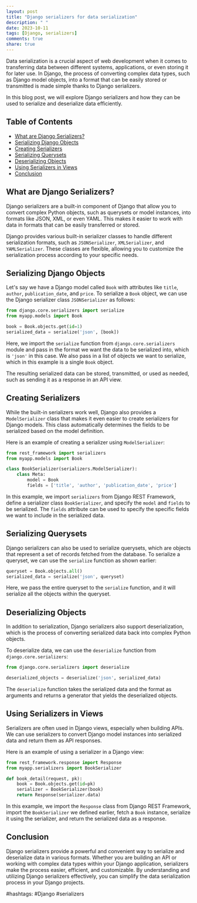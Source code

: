 ```yaml
---
layout: post
title: "Django serializers for data serialization"
description: " "
date: 2023-10-11
tags: [Django, serializers]
comments: true
share: true
---
```


Data serialization is a crucial aspect of web development when it comes to transferring data between different systems, applications, or even storing it for later use. In Django, the process of converting complex data types, such as Django model objects, into a format that can be easily stored or transmitted is made simple thanks to Django serializers.

In this blog post, we will explore Django serializers and how they can be used to serialize and deserialize data efficiently.

## Table of Contents
- [What are Django Serializers?](#what-are-django-serializers)
- [Serializing Django Objects](#serializing-django-objects)
- [Creating Serializers](#creating-serializers)
- [Serializing Querysets](#serializing-querysets)
- [Deserializing Objects](#deserializing-objects)
- [Using Serializers in Views](#using-serializers-in-views)
- [Conclusion](#conclusion)

## What are Django Serializers?

Django serializers are a built-in component of Django that allow you to convert complex Python objects, such as querysets or model instances, into formats like JSON, XML, or even YAML. This makes it easier to work with data in formats that can be easily transferred or stored.

Django provides various built-in serializer classes to handle different serialization formats, such as `JSONSerializer`, `XMLSerializer`, and `YAMLSerializer`. These classes are flexible, allowing you to customize the serialization process according to your specific needs.

## Serializing Django Objects

Let's say we have a Django model called `Book` with attributes like `title`, `author`, `publication_date`, and `price`. To serialize a `Book` object, we can use the Django serializer class `JSONSerializer` as follows:

```python
from django.core.serializers import serialize
from myapp.models import Book

book = Book.objects.get(id=1)
serialized_data = serialize('json', [book])
```
Here, we import the `serialize` function from `django.core.serializers` module and pass in the format we want the data to be serialized into, which is `'json'` in this case. We also pass in a list of objects we want to serialize, which in this example is a single `Book` object.

The resulting serialized data can be stored, transmitted, or used as needed, such as sending it as a response in an API view.

## Creating Serializers

While the built-in serializers work well, Django also provides a `ModelSerializer` class that makes it even easier to create serializers for Django models. This class automatically determines the fields to be serialized based on the model definition.

Here is an example of creating a serializer using `ModelSerializer`:

```python
from rest_framework import serializers
from myapp.models import Book

class BookSerializer(serializers.ModelSerializer):
    class Meta:
        model = Book
        fields = ['title', 'author', 'publication_date', 'price']
```

In this example, we import `serializers` from Django REST Framework, define a serializer class `BookSerializer`, and specify the `model` and `fields` to be serialized. The `fields` attribute can be used to specify the specific fields we want to include in the serialized data.

## Serializing Querysets

Django serializers can also be used to serialize querysets, which are objects that represent a set of records fetched from the database. To serialize a queryset, we can use the `serialize` function as shown earlier:

```python
queryset = Book.objects.all()
serialized_data = serialize('json', queryset)
```

Here, we pass the entire queryset to the `serialize` function, and it will serialize all the objects within the queryset.

## Deserializing Objects

In addition to serialization, Django serializers also support deserialization, which is the process of converting serialized data back into complex Python objects.

To deserialize data, we can use the `deserialize` function from `django.core.serializers`:

```python
from django.core.serializers import deserialize

deserialized_objects = deserialize('json', serialized_data)
```

The `deserialize` function takes the serialized data and the format as arguments and returns a generator that yields the deserialized objects.

## Using Serializers in Views

Serializers are often used in Django views, especially when building APIs. We can use serializers to convert Django model instances into serialized data and return them as API responses.

Here is an example of using a serializer in a Django view:

```python
from rest_framework.response import Response
from myapp.serializers import BookSerializer

def book_detail(request, pk):
    book = Book.objects.get(id=pk)
    serializer = BookSerializer(book)
    return Response(serializer.data)
```

In this example, we import the `Response` class from Django REST Framework, import the `BookSerializer` we defined earlier, fetch a `Book` instance, serialize it using the serializer, and return the serialized data as a response.

## Conclusion

Django serializers provide a powerful and convenient way to serialize and deserialize data in various formats. Whether you are building an API or working with complex data types within your Django application, serializers make the process easier, efficient, and customizable. By understanding and utilizing Django serializers effectively, you can simplify the data serialization process in your Django projects.

#hashtags: #Django #serializers